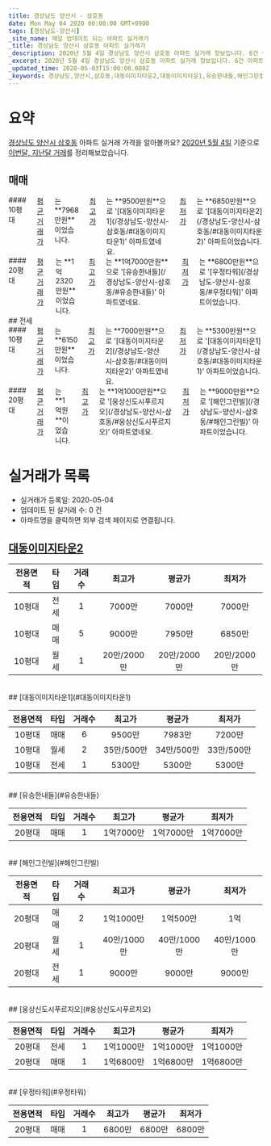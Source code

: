 ```yaml
---
title: 경상남도 양산시 - 삼호동
date: Mon May 04 2020 00:00:00 GMT+0900
tags: [경상남도-양산시]
_site_name: 매일 업데이트 되는 아파트 실거래가
_title: 경상남도 양산시 삼호동 아파트 실거래가
_description: 2020년 5월 4일 경상남도 양산시 삼호동 아파트 실거래 정보입니다. 6건 아파트 정보가 있습니다.
_excerpt: 2020년 5월 4일 경상남도 양산시 삼호동 아파트 실거래 정보입니다. 6건 아파트 정보가 있습니다.
_updated_time: 2020-05-03T15:00:00.000Z
_keywords: 경상남도,양산시,삼호동,대동이미지타운2,대동이미지타운1,유승한내들,해인그린빌,웅상신도시푸르지오,우정타워
---
```





# 요약
<ins>경상남도 양산시 삼호동</ins> 아파트 실거래 가격을 알아볼까요? <ins>2020년 5월 4일</ins> 기준으로 <ins>이번달, 지난달 거래</ins>를 정리해보았습니다.

## 매매
<div class="container">
<div class="six columns" markdown="1">
#### 10평대
<ins>평균 거래가</ins>는 **7968만원**이었습니다. <ins>최고가</ins>는 **9500만원**으로 '[대동이미지타운1](/경상남도-양산시-삼호동/#대동이미지타운1)' 아파트였네요. <ins>최저가</ins>는 **6850만원**으로 '[대동이미지타운2](/경상남도-양산시-삼호동/#대동이미지타운2)' 아파트이었습니다.
</div>
<div class="six columns" markdown="1">
#### 20평대
<ins>평균 거래가</ins>는 **1억2320만원**이었습니다. <ins>최고가</ins>는 **1억7000만원**으로 '[유승한내들](/경상남도-양산시-삼호동/#유승한내들)' 아파트였네요. <ins>최저가</ins>는 **6800만원**으로 '[우정타워](/경상남도-양산시-삼호동/#우정타워)' 아파트이었습니다.
</div>
</div>
## 전세
<div class="container">
<div class="six columns" markdown="1">
#### 10평대
<ins>평균 거래가</ins>는 **6150만원**이었습니다. <ins>최고가</ins>는 **7000만원**으로 '[대동이미지타운2](/경상남도-양산시-삼호동/#대동이미지타운2)' 아파트였네요. <ins>최저가</ins>는 **5300만원**으로 '[대동이미지타운1](/경상남도-양산시-삼호동/#대동이미지타운1)' 아파트이었습니다.
</div>
<div class="six columns" markdown="1">
#### 20평대
<ins>평균 거래가</ins>는 **1억원**이었습니다. <ins>최고가</ins>는 **1억1000만원**으로 '[웅상신도시푸르지오](/경상남도-양산시-삼호동/#웅상신도시푸르지오)' 아파트였네요. <ins>최저가</ins>는 **9000만원**으로 '[해인그린빌](/경상남도-양산시-삼호동/#해인그린빌)' 아파트이었습니다.
</div>
</div>



# 실거래가 목록
- 실거래가 등록일: 2020-05-04
- 업데이트 된 실거래 수: 0 건
- 아파트명을 클릭하면 외부 검색 페이지로 연결됩니다.

## [대동이미지타운2](#대동이미지타운2)

|전용면적|타입|거래수|최고가|평균가|최저가|
|:---:|:---:|:---:|:---:|:---:|:---:|
|10평대|<span class="deal-type-2">전세</span>|1|7000만|7000만|7000만|
|10평대|<span class="deal-type-1">매매</span>|5|9000만|7950만|6850만|
|10평대|<span class="deal-type-3">월세</span>|1|20만/2000만|20만/2000만|20만/2000만|

<br/>
## [대동이미지타운1](#대동이미지타운1)

|전용면적|타입|거래수|최고가|평균가|최저가|
|:---:|:---:|:---:|:---:|:---:|:---:|
|10평대|<span class="deal-type-1">매매</span>|6|9500만|7983만|7200만|
|10평대|<span class="deal-type-3">월세</span>|2|35만/500만|34만/500만|33만/500만|
|10평대|<span class="deal-type-2">전세</span>|1|5300만|5300만|5300만|

<br/>
## [유승한내들](#유승한내들)

|전용면적|타입|거래수|최고가|평균가|최저가|
|:---:|:---:|:---:|:---:|:---:|:---:|
|20평대|<span class="deal-type-1">매매</span>|1|1억7000만|1억7000만|1억7000만|

<br/>
## [해인그린빌](#해인그린빌)

|전용면적|타입|거래수|최고가|평균가|최저가|
|:---:|:---:|:---:|:---:|:---:|:---:|
|20평대|<span class="deal-type-1">매매</span>|2|1억1000만|1억500만|1억|
|20평대|<span class="deal-type-3">월세</span>|1|40만/1000만|40만/1000만|40만/1000만|
|20평대|<span class="deal-type-2">전세</span>|1|9000만|9000만|9000만|

<br/>
## [웅상신도시푸르지오](#웅상신도시푸르지오)

|전용면적|타입|거래수|최고가|평균가|최저가|
|:---:|:---:|:---:|:---:|:---:|:---:|
|20평대|<span class="deal-type-2">전세</span>|1|1억1000만|1억1000만|1억1000만|
|20평대|<span class="deal-type-1">매매</span>|1|1억6800만|1억6800만|1억6800만|

<br/>
## [우정타워](#우정타워)

|전용면적|타입|거래수|최고가|평균가|최저가|
|:---:|:---:|:---:|:---:|:---:|:---:|
|20평대|<span class="deal-type-1">매매</span>|1|6800만|6800만|6800만|

<br/>



